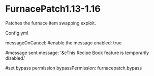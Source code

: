 # FurnacePatch1.13-1.16
Patches the furnace item swapping exploit.


Config.yml

messageOnCancel:
#enable the message
  enabled: true
  
#message sent
  message: '&cThis Recipe Book feature is temporarily disabled.'
  
#set bypass permission
  bypassPermission: furnacepatch.bypass
